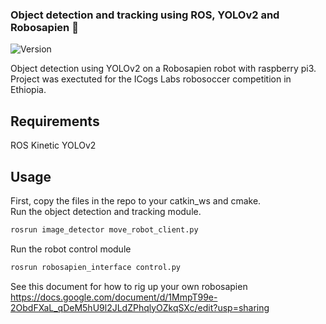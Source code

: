 <h3 align="left">Object detection and tracking using ROS, YOLOv2 and Robosapien 👋</h3>
<p>
  <img alt="Version" src="https://img.shields.io/badge/version-0.0.1-blue.svg?cacheSeconds=2592000" />
</p>

Object detection using YOLOv2 on a Robosapien robot with raspberry pi3.  
Project was exectuted for the ICogs Labs robosoccer competition in Ethiopia.

## Requirements
ROS Kinetic
YOLOv2

## Usage
First, copy the files in the repo to your catkin_ws and cmake.  
Run the object detection and tracking module.  
```sh
rosrun image_detector move_robot_client.py
```
Run the robot control module
```sh
rosrun robosapien_interface control.py
```
See this document for how to rig up your own robosapien  
https://docs.google.com/document/d/1MmpT99e-2ObdFXaL_qDeM5hU9l2JLdZPhqlyOZkqSXc/edit?usp=sharing
